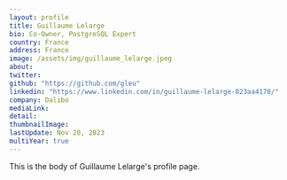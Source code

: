 ```yaml
---
layout: profile
title: Guillaume Lelarge
bio: Co-Owner, PostgreSQL Expert
country: France
address: France
image: /assets/img/guillaume_lelarge.jpeg
about:
twitter: 
github: "https://github.com/gleu"
linkedin: "https://www.linkedin.com/in/guillaume-lelarge-023aa4170/"
company: Dalibo
mediaLink:
detail: 
thumbnailImage:
lastUpdate: Nov 20, 2023
multiYear: true
---
```


This is the body of Guillaume Lelarge's profile page.
